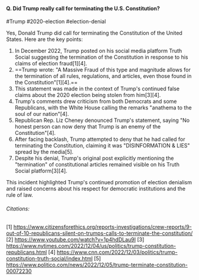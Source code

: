 #### Q. Did Trump really call for terminating the U.S. Constitution?

#Trump #2020-election #election-denial 

Yes, Donald Trump did call for terminating the Constitution of the United States. Here are the key points:

1. In December 2022, Trump posted on his social media platform Truth Social suggesting the termination of the Constitution in response to his claims of election fraud[1][4].
2. ==Trump wrote: "A Massive Fraud of this type and magnitude allows for the termination of all rules, regulations, and articles, even those found in the Constitution"[1][4].==
3. This statement was made in the context of Trump's continued false claims about the 2020 election being stolen from him[3][4].
4. Trump's comments drew criticism from both Democrats and some Republicans, with the White House calling the remarks "anathema to the soul of our nation"[4].
5. Republican Rep. Liz Cheney denounced Trump's statement, saying "No honest person can now deny that Trump is an enemy of the Constitution"[4].
6. After facing backlash, Trump attempted to deny that he had called for terminating the Constitution, claiming it was "DISINFORMATION & LIES" spread by the media[5].
7. Despite his denial, Trump's original post explicitly mentioning the "termination" of constitutional articles remained visible on his Truth Social platform[3][4].

This incident highlighted Trump's continued promotion of election denialism and raised concerns about his respect for democratic institutions and the rule of law.
###### Citations:
[1] https://www.citizensforethics.org/reports-investigations/crew-reports/9-out-of-10-republicans-silent-on-trumps-calls-to-terminate-the-constitution/
[2] https://www.youtube.com/watch?v=1p4hdDLau9I
[3] https://www.nytimes.com/2022/12/04/us/politics/trump-constitution-republicans.html
[4] https://www.cnn.com/2022/12/03/politics/trump-constitution-truth-social/index.html
[5] https://www.politico.com/news/2022/12/05/trump-terminate-constitution-00072230